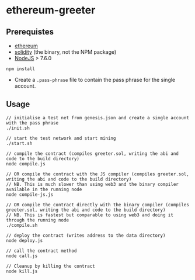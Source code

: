 # ethereum-greeter

## Prerequistes

- [ethereum](https://github.com/ethereum/go-ethereum/wiki/Building-Ethereum)
- [solidity](https://solidity.readthedocs.io/en/develop/installing-solidity.html) (the binary, not the NPM package)
- [NodeJS](https://nodejs.org/en/) > 7.6.0

```
npm install
```

- Create a `.pass-phrase` file to contain the pass phrase for the single account.

## Usage

```
// initialise a test net from genesis.json and create a single account with the pass phrase
./init.sh

// start the test network and start mining
./start.sh

// compile the contract (compiles greeter.sol, writing the abi and code to the build directory)
node compile.js

// OR compile the contract with the JS compiler (compiles greeter.sol, writing the abi and code to the build directory)
// NB. This is much slower than using web3 and the binary compiler available in the running node
node compile-js.js

// OR compile the contract directly with the binary compiler (compiles greeter.sol, writing the abi and code to the build directory)
// NB. This is fastest but comparable to using web3 and doing it through the running node
./compile.sh

// deploy the contract (writes address to the data directory)
node deploy.js

// call the contract method
node call.js

// Cleanup by killing the contract
node kill.js
```
